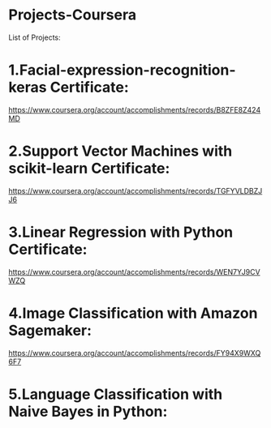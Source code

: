 # Projects-Coursera

List of Projects:

# 1.Facial-expression-recognition-keras Certificate:

https://www.coursera.org/account/accomplishments/records/B8ZFE8Z424MD

# 2.Support Vector Machines with scikit-learn Certificate:

https://www.coursera.org/account/accomplishments/records/TGFYVLDBZJJ6

# 3.Linear Regression with Python Certificate:

https://www.coursera.org/account/accomplishments/records/WEN7YJ9CVWZQ

# 4.Image Classification with Amazon Sagemaker:

https://www.coursera.org/account/accomplishments/records/FY94X9WXQ6F7

# 5.Language Classification with Naive Bayes in Python:


